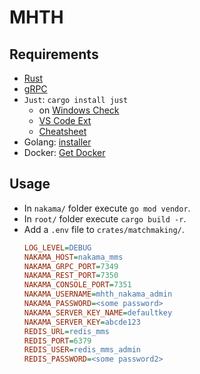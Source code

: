 # MHTH

## Requirements

- [Rust](https://rustup.rs/)
- [gRPC](https://grpc.io/)
- `Just`: `cargo install just`
    - on [Windows Check](https://github.com/casey/just?tab=readme-ov-file#windows) 
    - [VS Code Ext](https://marketplace.visualstudio.com/items?itemName=nefrob.vscode-just-syntax)
    - [Cheatsheet](https://cheatography.com/linux-china/cheat-sheets/justfile/)
- Golang: [installer](https://go.dev/doc/install)
- Docker: [Get Docker](https://docs.docker.com/get-started/get-docker/)

## Usage
- In `nakama/` folder execute `go mod vendor`.
- In `root/` folder execute `cargo build -r`.
- Add a `.env` file to `crates/matchmaking/`.
    ```ini
    LOG_LEVEL=DEBUG
    NAKAMA_HOST=nakama_mms
    NAKAMA_GRPC_PORT=7349
    NAKAMA_REST_PORT=7350
    NAKAMA_CONSOLE_PORT=7351
    NAKAMA_USERNAME=mhth_nakama_admin
    NAKAMA_PASSWORD=<some password>
    NAKAMA_SERVER_KEY_NAME=defaultkey
    NAKAMA_SERVER_KEY=abcde123
    REDIS_URL=redis_mms
    REDIS_PORT=6379
    REDIS_USER=redis_mms_admin
    REDIS_PASSWORD=<some password2>
    ```